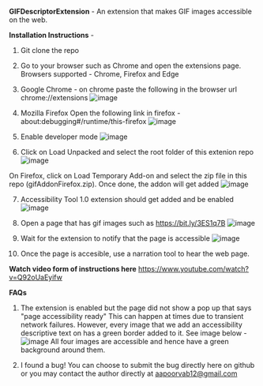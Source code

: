 **GIFDescriptorExtension** - An extension that makes GIF images accessible on the web.

**Installation Instructions** -

1. Git clone the repo
2. Go to your browser such as Chrome and open the extensions page. Browsers supported - Chrome, Firefox and Edge

3. Google Chrome  - on chrome paste the following in the browser url chrome://extensions
![image](https://user-images.githubusercontent.com/56744800/140815441-b27cc7bb-6646-4977-a40e-a4ad2965e137.png)

4. Mozilla Firefox
Open the following link in firefox -  about:debugging#/runtime/this-firefox
![image](https://user-images.githubusercontent.com/56744800/140828662-1fbba62d-2676-49c2-a5bf-2812a9b3bb2f.png)


5. Enable developer mode
 ![image](https://user-images.githubusercontent.com/56744800/140815416-b8ce5295-5023-4483-a26f-419f2246ba5f.png)

6. Click on Load Unpacked and select the root folder of this extenion repo
![image](https://user-images.githubusercontent.com/56744800/140815401-07d3e94b-0e02-4c39-ace9-f691c6b9cde4.png)

On Firefox, click on Load Temporary Add-on and select the zip file in this repo (gifAddonFirefox.zip). Once done, the addon will get added
![image](https://user-images.githubusercontent.com/56744800/140828754-1521d903-4285-4c61-8bd7-a100661e2764.png)

7. Accessibility Tool 1.0 extension should get added and be enabled
![image](https://user-images.githubusercontent.com/56744800/140815274-acd82e47-83fd-43e9-9f65-30fbc800d71e.png)

8. Open a page that has gif images such as https://bit.ly/3ES1q7B 
![image](https://user-images.githubusercontent.com/56744800/140815751-d8d69461-9cb3-4392-b675-6df1c1dab719.png)

9. Wait for the extension to notify that the page is accessible
![image](https://user-images.githubusercontent.com/56744800/140815814-eb99f26f-0cc8-4fb3-9600-3cc7d9f3fa39.png)

10. Once the page is accesible, use a narration tool to hear the web page.


**Watch video form of instructions here**
https://www.youtube.com/watch?v=Q92oUaEyifw


**FAQs**
1. The extension is enabled but the page did not show a pop up that says "page accessibility ready"
This can happen at times due to transient network failures. However, every image that we add an accessibility descriptive text on has a green border added to it. See image below - 
![image](https://user-images.githubusercontent.com/56744800/140815867-edaa7944-4505-4e02-ada0-c5b28dd6868a.png)
All four images are accessible and hence have a green background around them.

2. I found a bug!
You can choose to submit the bug directly here on github or you may contact the author directly at aapoorvab12@gmail.com

